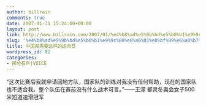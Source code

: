 ```yaml
---
author: billrain
comments: true
date: 2007-01-31 15:24:00+00:00
layout: post
link: http://www.billrain.com/2007/01/%e4%b8%ad%e5%9b%bd%e5%b0%b1%e9%9c%80%e8%a6%81%e8%bf%99%e6%a0%b7%e7%9a%84%e8%bf%90%e5%8a%a8%e5%91%98/
slug: '%e4%b8%ad%e5%9b%bd%e5%b0%b1%e9%9c%80%e8%a6%81%e8%bf%99%e6%a0%b7%e7%9a%84%e8%bf%90%e5%8a%a8%e5%91%98'
title: 中国就需要这样的运动员
wordpress_id: 82
categories:
- 掷地有声|VOICE
---
```


“这次比赛后我就申请回地方队，国家队的训练对我没有任何帮助，现在的国家队也不适合我。整个队伍在赛前没有什么战术可言。”——王濛  都灵冬奥会女子500米短道速滑冠军

